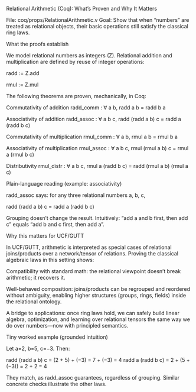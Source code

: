 Relational Arithmetic (Coq): What’s Proven and Why It Matters

File: coq/props/RelationalArithmetic.v
Goal: Show that when “numbers” are treated as relational objects, their basic operations still satisfy the classical ring laws.

What the proofs establish

We model relational numbers as integers (Z). Relational addition and multiplication are defined by reuse of integer operations:

radd := Z.add

rmul := Z.mul

The following theorems are proven, mechanically, in Coq:

Commutativity of addition
radd_comm : ∀ a b, radd a b = radd b a

Associativity of addition
radd_assoc : ∀ a b c, radd (radd a b) c = radd a (radd b c)

Commutativity of multiplication
rmul_comm : ∀ a b, rmul a b = rmul b a

Associativity of multiplication
rmul_assoc : ∀ a b c, rmul (rmul a b) c = rmul a (rmul b c)

Distributivity
rmul_distr : ∀ a b c, rmul a (radd b c) = radd (rmul a b) (rmul a c)

Plain-language reading (example: associativity)

radd_assoc says: for any three relational numbers a, b, c,

radd (radd a b) c  =  radd a (radd b c)


Grouping doesn’t change the result. Intuitively: “add a and b first, then add c” equals “add b and c first, then add a”.

Why this matters for UCF/GUTT

In UCF/GUTT, arithmetic is interpreted as special cases of relational joins/products over a network/tensor of relations. Proving the classical algebraic laws in this setting shows:

Compatibility with standard math: the relational viewpoint doesn’t break arithmetic; it recovers it.

Well-behaved composition: joins/products can be regrouped and reordered without ambiguity, enabling higher structures (groups, rings, fields) inside the relational ontology.

A bridge to applications: once ring laws hold, we can safely build linear algebra, optimization, and learning over relational tensors the same way we do over numbers—now with principled semantics.

Tiny worked example (grounded intuition)

Let a=2, b=5, c=−3. Then:

radd (radd a b) c = (2 + 5) + (−3) = 7 + (−3) = 4
radd a (radd b c) = 2 + (5 + (−3)) = 2 + 2 = 4


They match, as radd_assoc guarantees, regardless of grouping. Similar concrete checks illustrate the other laws.
